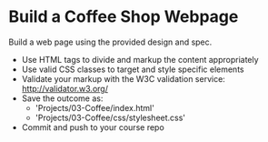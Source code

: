 # Build a Coffee Shop Webpage

Build a web page using the provided design and spec.

* Use HTML tags to divide and markup the content appropriately
* Use valid CSS classes to target and style specific elements
* Validate your markup with the W3C validation service: http://validator.w3.org/
* Save the outcome as:
  - 'Projects/03-Coffee/index.html'
  - 'Projects/03-Coffee/css/stylesheet.css'
* Commit and push to your course repo